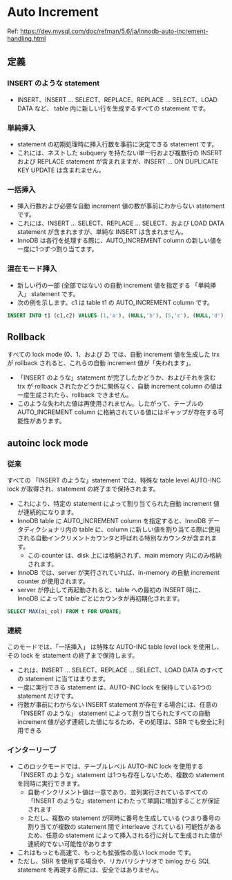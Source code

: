 # Auto Increment
Ref: https://dev.mysql.com/doc/refman/5.6/ja/innodb-auto-increment-handling.html

## 定義
### INSERT のような statement
* INSERT、INSERT ... SELECT、REPLACE、REPLACE ... SELECT、LOAD DATA など、 table 内に新しい行を生成するすべての statement です。

### 単純挿入
* statement の初期処理時に挿入行数を事前に決定できる statement です。
* これには、ネストした subquery を持たない単一行および複数行の INSERT および REPLACE statement が含まれますが、INSERT ... ON DUPLICATE KEY UPDATE は含まれません。

### 一括挿入
* 挿入行数および必要な自動 increment 値の数が事前にわからない statement です。
* これには、INSERT ... SELECT、REPLACE ... SELECT、および LOAD DATA statement が含まれますが、単純な INSERT は含まれません。
* InnoDB は各行を処理する際に、AUTO_INCREMENT column の新しい値を一度に1つずつ割り当てます。

### 混在モード挿入
* 新しい行の一部 (全部ではない) の自動 increment 値を指定する 「単純挿入」 statement です。
* 次の例を示します。c1 は table t1 の AUTO_INCREMENT column です。
```sql
INSERT INTO t1 (c1,c2) VALUES (1,'a'), (NULL,'b'), (5,'c'), (NULL,'d');
```

## Rollback
すべての lock mode (0、1、および 2) では、自動 increment 値を生成した trx が rollback されると、これらの自動 increment 値が「失われます」。
* 「INSERT のような」statement が完了したかどうか、およびそれを含む trx が rollback されたかどうかに関係なく、自動 increment column の値は一度生成されたら、rollback できません。
* このような失われた値は再使用されません。したがって、テーブルの AUTO_INCREMENT column に格納されている値にはギャップが存在する可能性があります。

## autoinc lock mode
### 従来
すべての 「INSERT のような」statement では、特殊な table level AUTO-INC lock が取得され、statement の終了まで保持されます。
* これにより、特定の statement によって割り当てられた自動 increment 値が連続的になります。
* InnoDB  table に AUTO_INCREMENT column を指定すると、InnoDB データディクショナリ内の table に、column に新しい値を割り当てる際に使用される自動インクリメントカウンタと呼ばれる特別なカウンタが含まれます。
  * この counter は、disk 上には格納されず、main memory 内にのみ格納されます。
* InnoDB では、server が実行されていれば、in-memory の自動 increment counter が使用されます。
* server が停止して再起動されると、table への最初の INSERT 時に、InnoDB によって table ごとにカウンタが再初期化されます。
```sql
SELECT MAX(ai_col) FROM t FOR UPDATE;
```

### 連続
このモードでは、「一括挿入」 は特殊な AUTO-INC table level lock を使用し、その lock を statement の終了まで保持します。
* これは、INSERT ... SELECT、REPLACE ... SELECT、LOAD DATA のすべての statement に当てはまります。
* 一度に実行できる statement は、AUTO-INC lock を保持している1つの statement だけです。
* 行数が事前にわからない INSERT statement が存在する場合には、任意の 「INSERT のような」 statement によって割り当てられたすべての自動 increment 値が必ず連続した値になるため、その処理は、SBR でも安全に利用できる

### インターリーブ
* このロックモードでは、テーブルレベル AUTO-INC lock を使用する 「INSERT のような」statement は1つも存在しないため、複数の statement を同時に実行できます。
  * 自動インクリメント値は一意であり、並列実行されているすべての 「INSERT のような」statement にわたって単調に増加することが保証されます
  * ただし、複数の statement が同時に番号を生成している (つまり番号の割り当てが複数の statement 間で interleave されている) 可能性があるため、任意の statement によって挿入される行に対して生成された値が連続的でない可能性があります
* これはもっとも高速で、もっとも拡張性の高い lock mode です。
* ただし、SBR を使用する場合や、リカバリシナリオで binlog から SQL statement を再現する際には、安全ではありません。

